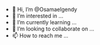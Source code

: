 - 👋 Hi, I’m @Osamaelgendy
- 👀 I’m interested in ...
- 🌱 I’m currently learning ...
- 💞️ I’m looking to collaborate on ...
- 📫 How to reach me ...

<!---
Osamaelgendy/Osamaelgendy is a ✨ special ✨ repository because its `README.md` (this file) appears on your GitHub profile.
You can click the Preview link to take a look at your changes.
--->
